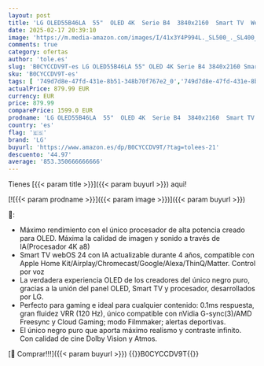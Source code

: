 ```yaml
---
layout: post
title: 'LG OLED55B46LA  55"  OLED 4K  Serie B4  3840x2160  Smart TV  WebOS24  Procesador a8  Dolby Vision  Dolby Atmos  TV Gaming  120 Hz  AMD FreeSync  Negro'
date: 2025-02-17 20:39:10
image: 'https://m.media-amazon.com/images/I/41x3Y4P994L._SL500_._SL400_.jpg'
comments: true
category: ofertas
author: 'tole.es'
slug: 'B0CYCCDV9T-es LG OLED55B46LA 55" OLED 4K Serie B4 3840x2160 Smart TV...'
sku: 'B0CYCCDV9T-es'
tags: [ '749d7d8e-47fd-431e-8b51-348b70f767e2_0','749d7d8e-47fd-431e-8b51-348b70f767e2_1901','749d7d8e-47fd-431e-8b51-348b70f767e2_5701','Arborist Merchandising Root','Electrónica','Self Service','Special Features Stores','TV, vídeo y home cinema','TVs 50"-59"','TVs OLED','Televisores','lg','smart','tv','🇪🇸', ]
actualPrice: 879.99 EUR
currency: EUR
price: 879.99
comparePrice: 1599.0 EUR
prodname: 'LG OLED55B46LA  55"  OLED 4K  Serie B4  3840x2160  Smart TV  WebOS24  Procesador a8  Dolby Vision  Dolby Atmos  TV Gaming  120 Hz  AMD FreeSync  Negro'
country: 'es'
flag: '🇪🇸'
brand: 'LG'
buyurl: 'https://www.amazon.es/dp/B0CYCCDV9T/?tag=tolees-21'
descuento: '44.97'
average: '853.350666666666'
---
```


Tienes [{{< param title >}}]({{< param buyurl >}}) aqui!

[![{{< param prodname >}}]({{< param image >}})]({{< param buyurl >}})

🔎:

- Máximo rendimiento con el único procesador de alta potencia creado para OLED. Máxima la calidad de imagen y sonido a través de IA(Procesador 4K a8)
- Smart TV webOS 24 con IA actualizable durante 4 años, compatible con Apple Home Kit/Airplay/Chromecast/Google/Alexa/ThinQ/Matter. Control por voz
- La verdadera experiencia OLED de los creadores del único negro puro, gracias a la unión del panel OLED, Smart TV y procesador, desarrollados por LG.
- Perfecto para gaming e ideal para cualquier contenido: 0.1ms respuesta, gran fluidez VRR (120 Hz), único compatible con nVidia G-sync(3)/AMD Freesync y Cloud Gaming; modo Filmmaker; alertas deportivas.
- El único negro puro que aporta máximo realismo y contraste infinito. Con calidad de cine Dolby Vision y Atmos.

[🛒 Comprar!!!]({{< param buyurl >}})
{{<world>}}B0CYCCDV9T{{</world>}}
